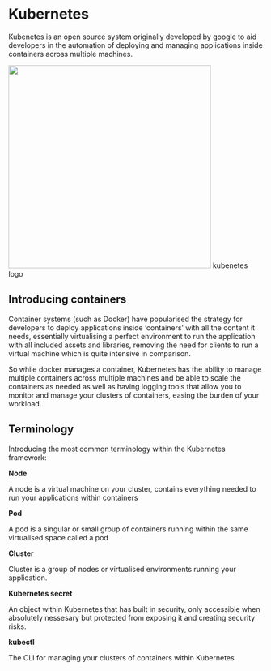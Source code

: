 <h1>Kubernetes</h1>

<p>Kubenetes is an open source system originally developed by google to aid developers in the automation of deploying and managing applications inside containers across multiple machines.
</p>
<img src="https://octoperf.com/img/blog/kraken-kubernetes-ingress-nginx-frontend/kubernetes.png" width="400">
<caption>kubenetes logo</caption>
<h2>
Introducing containers
</h2>

<p>Container systems (such as Docker) have popularised the strategy for developers to deploy applications inside ‘containers’ with all the content it needs, essentially virtualising a perfect environment to run the application with all included assets and libraries, removing the need for clients to run a virtual machine which is quite intensive in comparison.
</p>
<p>So while docker manages a container, Kubernetes has the ability to manage multiple containers across multiple machines and be able to scale the containers as needed as well as having logging tools that allow you to monitor and manage your clusters of containers, easing the burden of your workload.  
</p>

<h2>Terminology</h2>
<p>Introducing the most common terminology within the Kubernetes framework:</p>
<b>Node</b>
<p>A node is a virtual machine on your cluster, contains everything needed to run your applications within containers</p>
<b>Pod</b>
<p>A pod is a singular or small group of containers running within the same virtualised space called a pod</p>
<b>Cluster</b>
<p>Cluster is a group of nodes or virtualised environments running your application.</p>
<b>Kubernetes secret</b>
<p>An object within Kubernetes that has built in security, only accessible when absolutely nessesary but protected from exposing it and creating security risks.</p>
<b>kubectl</b>
<p>The CLI for managing your clusters of containers within Kubernetes</p>
